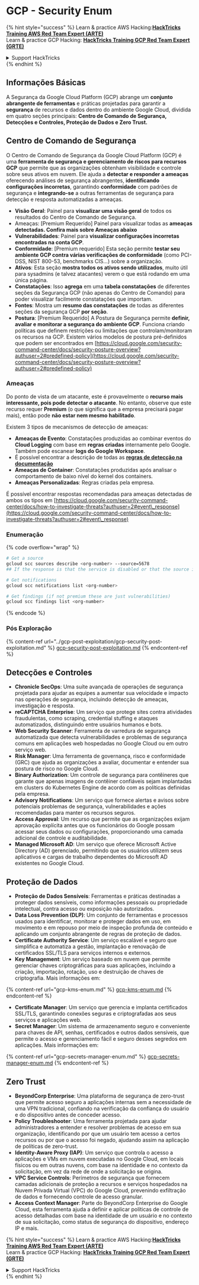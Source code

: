 # GCP - Security Enum

{% hint style="success" %}
Learn & practice AWS Hacking:<img src="../../../.gitbook/assets/image (1).png" alt="" data-size="line">[**HackTricks Training AWS Red Team Expert (ARTE)**](https://training.hacktricks.xyz/courses/arte)<img src="../../../.gitbook/assets/image (1).png" alt="" data-size="line">\
Learn & practice GCP Hacking: <img src="../../../.gitbook/assets/image (2).png" alt="" data-size="line">[**HackTricks Training GCP Red Team Expert (GRTE)**<img src="../../../.gitbook/assets/image (2).png" alt="" data-size="line">](https://training.hacktricks.xyz/courses/grte)

<details>

<summary>Support HackTricks</summary>

* Check the [**subscription plans**](https://github.com/sponsors/carlospolop)!
* **Join the** 💬 [**Discord group**](https://discord.gg/hRep4RUj7f) or the [**telegram group**](https://t.me/peass) or **follow** us on **Twitter** 🐦 [**@hacktricks\_live**](https://twitter.com/hacktricks\_live)**.**
* **Share hacking tricks by submitting PRs to the** [**HackTricks**](https://github.com/carlospolop/hacktricks) and [**HackTricks Cloud**](https://github.com/carlospolop/hacktricks-cloud) github repos.

</details>
{% endhint %}

## Informações Básicas

A Segurança da Google Cloud Platform (GCP) abrange um **conjunto abrangente de ferramentas** e práticas projetadas para garantir a **segurança** de recursos e dados dentro do ambiente Google Cloud, dividida em quatro seções principais: **Centro de Comando de Segurança, Detecções e Controles, Proteção de Dados e Zero Trust.**

## **Centro de Comando de Segurança**

O Centro de Comando de Segurança da Google Cloud Platform (GCP) é uma **ferramenta de segurança e gerenciamento de riscos para recursos GCP** que permite que as organizações obtenham visibilidade e controle sobre seus ativos em nuvem. Ele ajuda a **detectar e responder a ameaças** oferecendo análises de segurança abrangentes, **identificando configurações incorretas**, garantindo **conformidade** com padrões de segurança e **integrando-se** a outras ferramentas de segurança para detecção e resposta automatizadas a ameaças.

* **Visão Geral**: Painel para **visualizar uma visão geral** de todos os resultados do Centro de Comando de Segurança.
* Ameaças: \[Premium Requerido] Painel para visualizar todas as **ameaças detectadas. Confira mais sobre Ameaças abaixo**
* **Vulnerabilidades**: Painel para **visualizar configurações incorretas encontradas na conta GCP**.
* **Conformidade**: \[Premium requerido] Esta seção permite **testar seu ambiente GCP contra várias verificações de conformidade** (como PCI-DSS, NIST 800-53, benchmarks CIS...) sobre a organização.
* **Ativos**: Esta seção **mostra todos os ativos sendo utilizados**, muito útil para sysadmins (e talvez atacantes) verem o que está rodando em uma única página.
* **Constatações**: Isso **agrega** em uma **tabela constatações** de diferentes seções da Segurança GCP (não apenas do Centro de Comando) para poder visualizar facilmente constatações que importam.
* **Fontes**: Mostra um **resumo das constatações** de todas as diferentes seções da segurança GCP **por seção**.
* **Postura**: \[Premium Requerido] A Postura de Segurança permite **definir, avaliar e monitorar a segurança do ambiente GCP**. Funciona criando políticas que definem restrições ou limitações que controlam/monitoram os recursos na GCP. Existem vários modelos de postura pré-definidos que podem ser encontrados em [https://cloud.google.com/security-command-center/docs/security-posture-overview?authuser=2#predefined-policy](https://cloud.google.com/security-command-center/docs/security-posture-overview?authuser=2#predefined-policy)

### **Ameaças**

Do ponto de vista de um atacante, este é provavelmente o **recurso mais interessante, pois pode detectar o atacante**. No entanto, observe que este recurso requer **Premium** (o que significa que a empresa precisará pagar mais), então pode **não estar nem mesmo habilitado**.

Existem 3 tipos de mecanismos de detecção de ameaças:

* **Ameaças de Evento**: Constatações produzidas ao combinar eventos do **Cloud Logging** com base em **regras criadas** internamente pelo Google. Também pode escanear **logs do Google Workspace**.
* É possível encontrar a descrição de todas as [**regras de detecção na documentação**](https://cloud.google.com/security-command-center/docs/concepts-event-threat-detection-overview?authuser=2#how\_works)
* **Ameaças de Container**: Constatações produzidas após analisar o comportamento de baixo nível do kernel dos containers.
* **Ameaças Personalizadas**: Regras criadas pela empresa.

É possível encontrar respostas recomendadas para ameaças detectadas de ambos os tipos em [https://cloud.google.com/security-command-center/docs/how-to-investigate-threats?authuser=2#event\_response](https://cloud.google.com/security-command-center/docs/how-to-investigate-threats?authuser=2#event\_response)

### Enumeração

{% code overflow="wrap" %}
```bash
# Get a source
gcloud scc sources describe <org-number> --source=5678
## If the response is that the service is disabled or that the source is not found, then, it isn't enabled

# Get notifications
gcloud scc notifications list <org-number>

# Get findings (if not premium these are just vulnerabilities)
gcloud scc findings list <org-number>
```
{% endcode %}

### Pós Exploração

{% content-ref url="../gcp-post-exploitation/gcp-security-post-exploitation.md" %}
[gcp-security-post-exploitation.md](../gcp-post-exploitation/gcp-security-post-exploitation.md)
{% endcontent-ref %}

## Detecções e Controles

* **Chronicle SecOps**: Uma suíte avançada de operações de segurança projetada para ajudar as equipes a aumentar sua velocidade e impacto nas operações de segurança, incluindo detecção de ameaças, investigação e resposta.
* **reCAPTCHA Enterprise**: Um serviço que protege sites contra atividades fraudulentas, como scraping, credential stuffing e ataques automatizados, distinguindo entre usuários humanos e bots.
* **Web Security Scanner**: Ferramenta de varredura de segurança automatizada que detecta vulnerabilidades e problemas de segurança comuns em aplicações web hospedadas no Google Cloud ou em outro serviço web.
* **Risk Manager**: Uma ferramenta de governança, risco e conformidade (GRC) que ajuda as organizações a avaliar, documentar e entender sua postura de risco no Google Cloud.
* **Binary Authorization**: Um controle de segurança para contêineres que garante que apenas imagens de contêiner confiáveis sejam implantadas em clusters do Kubernetes Engine de acordo com as políticas definidas pela empresa.
* **Advisory Notifications**: Um serviço que fornece alertas e avisos sobre potenciais problemas de segurança, vulnerabilidades e ações recomendadas para manter os recursos seguros.
* **Access Approval**: Um recurso que permite que as organizações exijam aprovação explícita antes que os funcionários do Google possam acessar seus dados ou configurações, proporcionando uma camada adicional de controle e auditabilidade.
* **Managed Microsoft AD**: Um serviço que oferece Microsoft Active Directory (AD) gerenciado, permitindo que os usuários utilizem seus aplicativos e cargas de trabalho dependentes do Microsoft AD existentes no Google Cloud.

## Proteção de Dados

* **Proteção de Dados Sensíveis**: Ferramentas e práticas destinadas a proteger dados sensíveis, como informações pessoais ou propriedade intelectual, contra acesso ou exposição não autorizados.
* **Data Loss Prevention (DLP)**: Um conjunto de ferramentas e processos usados para identificar, monitorar e proteger dados em uso, em movimento e em repouso por meio de inspeção profunda de conteúdo e aplicando um conjunto abrangente de regras de proteção de dados.
* **Certificate Authority Service**: Um serviço escalável e seguro que simplifica e automatiza a gestão, implantação e renovação de certificados SSL/TLS para serviços internos e externos.
* **Key Management**: Um serviço baseado em nuvem que permite gerenciar chaves criptográficas para suas aplicações, incluindo a criação, importação, rotação, uso e destruição de chaves de criptografia. Mais informações em:

{% content-ref url="gcp-kms-enum.md" %}
[gcp-kms-enum.md](gcp-kms-enum.md)
{% endcontent-ref %}

* **Certificate Manager**: Um serviço que gerencia e implanta certificados SSL/TLS, garantindo conexões seguras e criptografadas aos seus serviços e aplicações web.
* **Secret Manager**: Um sistema de armazenamento seguro e conveniente para chaves de API, senhas, certificados e outros dados sensíveis, que permite o acesso e gerenciamento fácil e seguro desses segredos em aplicações. Mais informações em:

{% content-ref url="gcp-secrets-manager-enum.md" %}
[gcp-secrets-manager-enum.md](gcp-secrets-manager-enum.md)
{% endcontent-ref %}

## Zero Trust

* **BeyondCorp Enterprise**: Uma plataforma de segurança de zero-trust que permite acesso seguro a aplicações internas sem a necessidade de uma VPN tradicional, confiando na verificação da confiança do usuário e do dispositivo antes de conceder acesso.
* **Policy Troubleshooter**: Uma ferramenta projetada para ajudar administradores a entender e resolver problemas de acesso em sua organização, identificando por que um usuário tem acesso a certos recursos ou por que o acesso foi negado, ajudando assim na aplicação de políticas de zero-trust.
* **Identity-Aware Proxy (IAP)**: Um serviço que controla o acesso a aplicações e VMs em nuvem executadas no Google Cloud, em locais físicos ou em outras nuvens, com base na identidade e no contexto da solicitação, em vez da rede de onde a solicitação se origina.
* **VPC Service Controls**: Perímetros de segurança que fornecem camadas adicionais de proteção a recursos e serviços hospedados na Nuvem Privada Virtual (VPC) do Google Cloud, prevenindo exfiltração de dados e fornecendo controle de acesso granular.
* **Access Context Manager**: Parte do BeyondCorp Enterprise do Google Cloud, esta ferramenta ajuda a definir e aplicar políticas de controle de acesso detalhadas com base na identidade de um usuário e no contexto de sua solicitação, como status de segurança do dispositivo, endereço IP e mais.

{% hint style="success" %}
Learn & practice AWS Hacking:<img src="../../../.gitbook/assets/image (1).png" alt="" data-size="line">[**HackTricks Training AWS Red Team Expert (ARTE)**](https://training.hacktricks.xyz/courses/arte)<img src="../../../.gitbook/assets/image (1).png" alt="" data-size="line">\
Learn & practice GCP Hacking: <img src="../../../.gitbook/assets/image (2).png" alt="" data-size="line">[**HackTricks Training GCP Red Team Expert (GRTE)**<img src="../../../.gitbook/assets/image (2).png" alt="" data-size="line">](https://training.hacktricks.xyz/courses/grte)

<details>

<summary>Support HackTricks</summary>

* Check the [**subscription plans**](https://github.com/sponsors/carlospolop)!
* **Join the** 💬 [**Discord group**](https://discord.gg/hRep4RUj7f) or the [**telegram group**](https://t.me/peass) or **follow** us on **Twitter** 🐦 [**@hacktricks\_live**](https://twitter.com/hacktricks\_live)**.**
* **Share hacking tricks by submitting PRs to the** [**HackTricks**](https://github.com/carlospolop/hacktricks) and [**HackTricks Cloud**](https://github.com/carlospolop/hacktricks-cloud) github repos.

</details>
{% endhint %}

